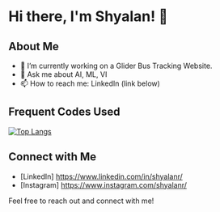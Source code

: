# Hi there, I'm Shyalan! 👋

## About Me

- 🔭 I’m currently working on a Glider Bus Tracking Website.
- 💬 Ask me about AI, ML, VI
- 📫 How to reach me: LinkedIn (link below)


## Frequent Codes Used

[![Top Langs](https://github-readme-stats.vercel.app/api/top-langs/?username=shyalan&theme=material-palenight&hide_border=true&layout=compact&langs_count=8&size_weight=0.5&count_weight=0.5&exclude_repo=dotfiles)](https://github.com/anuraghazra/github-readme-stats)

## Connect with Me

- [LinkedIn] https://www.linkedin.com/in/shyalanr/
- [Instagram] https://www.instagram.com/shyalanr/

Feel free to reach out and connect with me!
